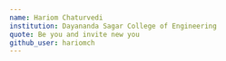 ```yaml
---
name: Hariom Chaturvedi
institution: Dayananda Sagar College of Engineering
quote: Be you and invite new you 
github_user: hariomch
---
```

